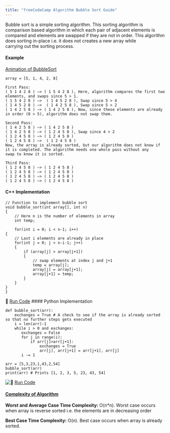 ```yaml
---
title: "freeCodeCamp Algorithm Bubble Sort Guide"
---
```


Bubble sort is a simple sorting algorithm. This sorting algorithm is comparison based algorithm in which each pair of adjacent elements is  
compared and elements are swapped if they are not in order. This algorithm does sorting in-place i.e. it does not creates a new array while  
carrying out the sorting process.

#### Example

[Animation of BubbleSort](http://www.sorting-algorithms.com/bubble-sort)

    array = [5, 1, 4, 2, 8]

    First Pass:
    ( 5 1 4 2 8 ) –> ( 1 5 4 2 8 ), Here, algorithm compares the first two elements, and swaps since 5 > 1.
    ( 1 5 4 2 8 ) –>  ( 1 4 5 2 8 ), Swap since 5 > 4
    ( 1 4 5 2 8 ) –>  ( 1 4 2 5 8 ), Swap since 5 > 2
    ( 1 4 2 5 8 ) –> ( 1 4 2 5 8 ), Now, since these elements are already in order (8 > 5), algorithm does not swap them.

    Second Pass:
    ( 1 4 2 5 8 ) –> ( 1 4 2 5 8 )
    ( 1 4 2 5 8 ) –> ( 1 2 4 5 8 ), Swap since 4 > 2
    ( 1 2 4 5 8 ) –> ( 1 2 4 5 8 )
    ( 1 2 4 5 8 ) –>  ( 1 2 4 5 8 )
    Now, the array is already sorted, but our algorithm does not know if it is completed. The algorithm needs one whole pass without any
    swap to know it is sorted.

    Third Pass:
    ( 1 2 4 5 8 ) –> ( 1 2 4 5 8 )
    ( 1 2 4 5 8 ) –> ( 1 2 4 5 8 )
    ( 1 2 4 5 8 ) –> ( 1 2 4 5 8 )
    ( 1 2 4 5 8 ) –> ( 1 2 4 5 8 )

#### C++ Implementation

    // Function to implement bubble sort
    void bubble_sort(int array[], int n)
    {
        // Here n is the number of elements in array
        int temp;

        for(int i = 0; i < n-1; i++)
    {
        // Last i elements are already in place
        for(int j = 0; j < n-i-1; j++)
        {
            if (array[j] > array[j+1])
            {
                // swap elements at index j and j+1
                temp = array[j];
                array[j] = array[j+1];
                array[j+1] = temp;
            }
        }
    }
    }

:rocket: [Run Code](https://repl.it/CXif) #### Python Implementation  

    def bubble_sort(arr):
        exchanges = True # A check to see if the array is already sorted so that no further steps gets executed
        i = len(arr)-1
        while i > 0 and exchanges:
           exchanges = False
           for j in range(i):
               if arr[j]>arr[j+1]:
                   exchanges = True
                   arr[j], arr[j+1] = arr[j+1], arr[j]
           i -= 1

    arr = [5,3,23,1,43,2,54]
    bubble_sort(arr)
    print(arr) # Prints [1, 2, 3, 5, 23, 43, 54]

![:rocket:](https://forum.freecodecamp.com/images/emoji/emoji_one/rocket.png?v=3 ":rocket:") [Run Code](https://repl.it/CW0M/1)

#### [Complexity of Algorithm](https://www.freecodecamp.com/videos/big-o-notation-what-it-is-and-why-you-should-care)

**Worst and Average Case Time Complexity:** O(n*n). Worst case occurs when array is reverse sorted i.e. the elements are in decreasing order

**Best Case Time Complexity:** O(n). Best case occurs when array is already sorted.
